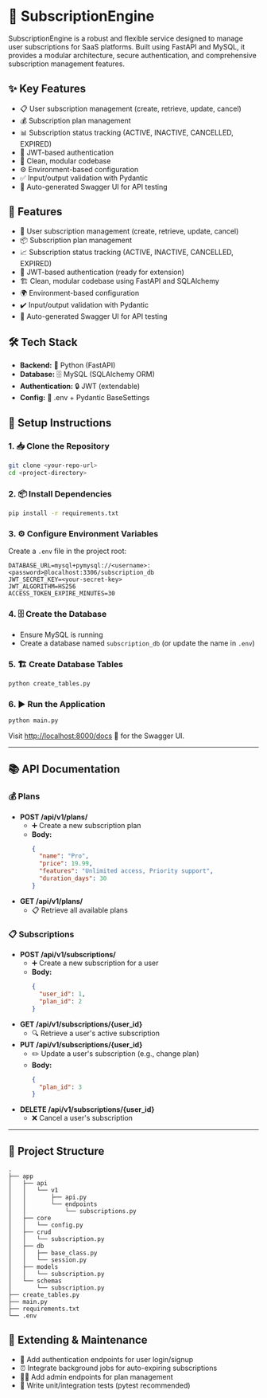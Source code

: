 # 🚀 SubscriptionEngine  

SubscriptionEngine is a robust and flexible service designed to manage user subscriptions for SaaS platforms. Built using FastAPI and MySQL, it provides a modular architecture, secure authentication, and comprehensive subscription management features.

## ✨ Key Features

*   📋 User subscription management (create, retrieve, update, cancel)
*   💰 Subscription plan management
*   📊 Subscription status tracking (ACTIVE, INACTIVE, CANCELLED, EXPIRED)
*   🔐 JWT-based authentication
*   🧩 Clean, modular codebase
*   ⚙️ Environment-based configuration
*   ✅ Input/output validation with Pydantic
*   📖 Auto-generated Swagger UI for API testing

## 🎯 Features
- 👤 User subscription management (create, retrieve, update, cancel)
- 📦 Subscription plan management
- 📈 Subscription status tracking (ACTIVE, INACTIVE, CANCELLED, EXPIRED)
- 🔑 JWT-based authentication (ready for extension)
- 🏗️ Clean, modular codebase using FastAPI and SQLAlchemy
- 🌍 Environment-based configuration
- ✔️ Input/output validation with Pydantic
- 🎨 Auto-generated Swagger UI for API testing

## 🛠️ Tech Stack
- **Backend:** 🐍 Python (FastAPI)
- **Database:** 🗄️ MySQL (SQLAlchemy ORM)
- **Authentication:** 🔒 JWT (extendable)
- **Config:** 📄 .env + Pydantic BaseSettings

## 🚀 Setup Instructions

### 1. 📥 Clone the Repository
```bash
git clone <your-repo-url>
cd <project-directory>
```

### 2. 📦 Install Dependencies
```bash
pip install -r requirements.txt
```

### 3. ⚙️ Configure Environment Variables
Create a `.env` file in the project root:
```env
DATABASE_URL=mysql+pymysql://<username>:<password>@localhost:3306/subscription_db
JWT_SECRET_KEY=<your-secret-key>
JWT_ALGORITHM=HS256
ACCESS_TOKEN_EXPIRE_MINUTES=30
```

### 4. 🗄️ Create the Database
- Ensure MySQL is running
- Create a database named `subscription_db` (or update the name in `.env`)

### 5. 🏗️ Create Database Tables
```bash
python create_tables.py
```

### 6. ▶️ Run the Application
```bash
python main.py
```

Visit [http://localhost:8000/docs](http://localhost:8000/docs) 📖 for the Swagger UI.

---

## 📚 API Documentation

### 💰 Plans
- **POST /api/v1/plans/**
  - ➕ Create a new subscription plan
  - **Body:**
    ```json
    {
      "name": "Pro",
      "price": 19.99,
      "features": "Unlimited access, Priority support",
      "duration_days": 30
    }
    ```
- **GET /api/v1/plans/**
  - 📋 Retrieve all available plans

### 📋 Subscriptions
- **POST /api/v1/subscriptions/**
  - ➕ Create a new subscription for a user
  - **Body:**
    ```json
    {
      "user_id": 1,
      "plan_id": 2
    }
    ```
- **GET /api/v1/subscriptions/{user_id}**
  - 🔍 Retrieve a user's active subscription
- **PUT /api/v1/subscriptions/{user_id}**
  - ✏️ Update a user's subscription (e.g., change plan)
  - **Body:**
    ```json
    {
      "plan_id": 3
    }
    ```
- **DELETE /api/v1/subscriptions/{user_id}**
  - ❌ Cancel a user's subscription

---

## 📁 Project Structure
```
.
├── app
│   ├── api
│   │   └── v1
│   │       ├── api.py
│   │       └── endpoints
│   │           └── subscriptions.py
│   ├── core
│   │   └── config.py
│   ├── crud
│   │   └── subscription.py
│   ├── db
│   │   ├── base_class.py
│   │   └── session.py
│   ├── models
│   │   └── subscription.py
│   └── schemas
│       └── subscription.py
├── create_tables.py
├── main.py
├── requirements.txt
└── .env
```

## 🔮 Extending & Maintenance
- 🔐 Add authentication endpoints for user login/signup
- ⏰ Integrate background jobs for auto-expiring subscriptions
- 👨‍💼 Add admin endpoints for plan management
- 🧪 Write unit/integration tests (pytest recommended)
